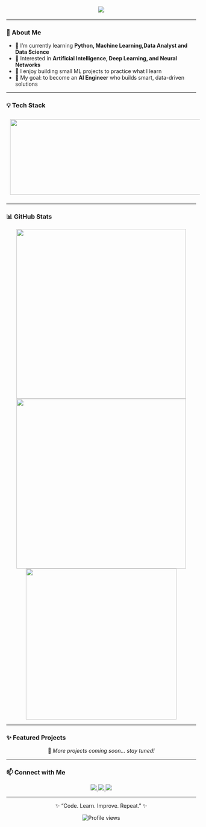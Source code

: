 <h1 align="center">
  <img src="https://readme-typing-svg.herokuapp.com?font=Roboto+Slab&color=FF69B4&size=32&center=true&vCenter=true&width=500&lines=Hi%2C+I'm+Anara+;Aspiring+AI+%26+ML+Developer" />
</h1>




---

### 🌸  About Me
- 🌱 I’m currently learning **Python, Machine Learning,Data Analyst and Data Science**
- 🤖 Interested in **Artificial Intelligence, Deep Learning, and Neural Networks**
- 🧠 I enjoy building small ML projects to practice what I learn
- 🎯 My goal: to become an **AI Engineer** who builds smart, data-driven solutions  
---

### 💡 Tech Stack  
<p align="center">
  <img src="https://skillicons.dev/icons?i=html,css,js,react,redux,firebase,git,python,django,postgresql,sqlite,nginx,aws,docker,linux" 
       width="900" 
       height="200"
       style="margin: 10px;" />
</p>

---

### 📊 GitHub Stats  
  <div align="center">
  <img width="450" src="https://github-readme-stats.vercel.app/api?username=7anara&theme=radical&show_icons=true&hide_border=true&count_private=true" />
  <img width="450" src="https://github-readme-streak-stats.herokuapp.com/?user=7anara&theme=radical&hide_border=true" />
  <img width="400" src="https://github-readme-stats.vercel.app/api/top-langs/?username=7anara&theme=radical&layout=compact" />
</div>

---

### ✨ Featured Projects  
<p align="center">
  🌟 <em>More projects coming soon... stay tuned!</em>  
</p>

---

### 📫 Connect with Me  
<p align="center">
  <a href="https://github.com/7anara" target="_blank">
    <img src="https://img.shields.io/badge/GitHub-7anara-black?style=for-the-badge&logo=github" />
  </a>
  <a href="https://t.me/7anara" target="_blank">
    <img src="https://img.shields.io/badge/Telegram-Contact-blue?style=for-the-badge&logo=telegram" />
  </a>
  <a href="https://www.linkedin.com/in/anara-anarkulova-99a1a9350/" target="_blank">
    <img src="https://img.shields.io/badge/LinkedIn-Profile-%230077B5?style=for-the-badge&logo=linkedin&logoColor=white"/>
  </a>
</p>


---

<p align="center">
  ✨ “Code. Learn. Improve. Repeat.” ✨  
</p>
<p align="center">
  <img src="https://komarev.com/ghpvc/?username=7anara&label=Profile%20views&color=ff69b4&style=for-the-badge" alt="Profile views" />
</p>


